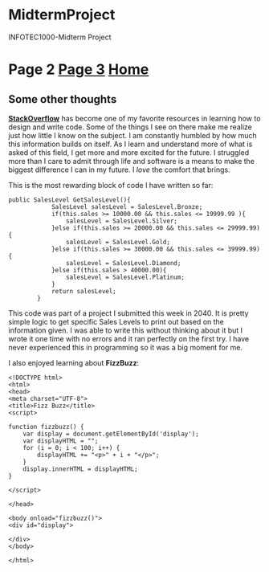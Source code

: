# MidtermProject
INFOTEC1000-Midterm Project
# Page 2 [Page 3](Page3.md) [Home](README.md)
## Some other thoughts

**[StackOverflow](https://stackoverflow.com/)** has become one of my favorite resources in learning how to design and write code. Some of the things I see on there make 
me realize just how little I know on the subject. I am constantly humbled by how much this information builds on itself. As I learn and understand more of what 
is asked of this field, I get more and more excited for the future. I struggled more than I care to admit through life and software is a means to make the biggest 
difference I can in my future. 
I *love* the comfort that brings. 

This is the most rewarding block of code I have written so far:
```
public SalesLevel GetSalesLevel(){
            SalesLevel salesLevel = SalesLevel.Bronze;
            if(this.sales >= 10000.00 && this.sales <= 19999.99 ){
                salesLevel = SalesLevel.Silver;
            }else if(this.sales >= 20000.00 && this.sales <= 29999.99){
                salesLevel = SalesLevel.Gold;
            }else if(this.sales >= 30000.00 && this.sales <= 39999.99){
                salesLevel = SalesLevel.Diamond;
            }else if(this.sales > 40000.00){
                salesLevel = SalesLevel.Platinum;
            }
            return salesLevel;
        }
```        
This code was part of a project I submitted this week in 2040. It is pretty simple logic to get specific Sales Levels to print out based on the information given. 
I was able to write this without thinking about it but I wrote it one time with no errors and it ran perfectly on the first try. I have never experienced this 
in programming so it was a big moment for me. 

I also enjoyed learning about **FizzBuzz**:
```
<!DOCTYPE html>
<html>
<head>
<meta charset="UTF-8">
<title>Fizz Buzz</title>
<script>

function fizzbuzz() {
	var display = document.getElementById('display');
	var displayHTML = "";
	for (i = 0; i < 100; i++) {
		displayHTML += "<p>" + i + "</p>";
	}
	display.innerHTML = displayHTML;
}

</script>

</head>

<body onload="fizzbuzz()">
<div id="display">

</div>
</body>

</html>
```
